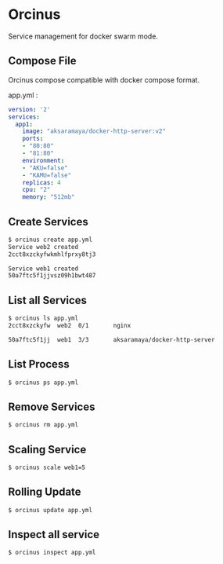 # Orcinus
Service management for docker swarm mode.

## Compose File
Orcinus compose compatible with docker compose format.

app.yml :
```yaml
version: '2'
services:
  app1:
    image: "aksaramaya/docker-http-server:v2"
    ports:
    - "80:80"
    - "81:80"
    environment:
    - "AKU=false"
    - "KAMU=false"
    replicas: 4
    cpu: "2"
    memory: "512mb"
```

## Create Services
```bash
$ orcinus create app.yml
Service web2 created
2cct8xzckyfwkmhlfprxy8tj3

Service web1 created
50a7ftc5f1jjvsz09h1bwt487
```

## List all Services
```bash
$ orcinus ls app.yml
2cct8xzckyfw  web2  0/1       nginx  

50a7ftc5f1jj  web1  3/3       aksaramaya/docker-http-server
```

## List Process
```bash
$ orcinus ps app.yml
```

## Remove Services
```bash
$ orcinus rm app.yml
```

## Scaling Service
```bash
$ orcinus scale web1=5
```

## Rolling Update
```bash
$ orcinus update app.yml
```

## Inspect all service
```bash
$ orcinus inspect app.yml
```
